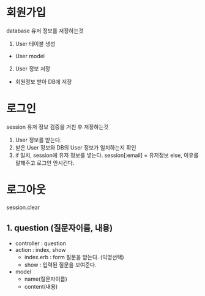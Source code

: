 # 회원가입
database 유저 정보를 저장하는것

1. User 테이블 생성
  - User model
2. User 정보 저장
  - 회원정보 받아 DB에 저장

# 로그인
session 유저 정보 검증을 거친 후 저장하는것

1. User 정보를 받는다.
2. 받은 User 정보와 DB의 User 정보가 일치하는지 확인
3. if 일치, session에 유저 정보를 넣는다.
        session[:email] = 유저정보
    else, 이유를 말해주고 로그인 안시킨다.
    
# 로그아웃
session.clear



## 1. question (질문자이름, 내용)
- controller : question
- action : index, show
    - index.erb : form 질문을 받는다. (익명선택)
    - show : 입력된 질문을 보여준다.
- model 
    - name(질문자이름)
    - content(내용)